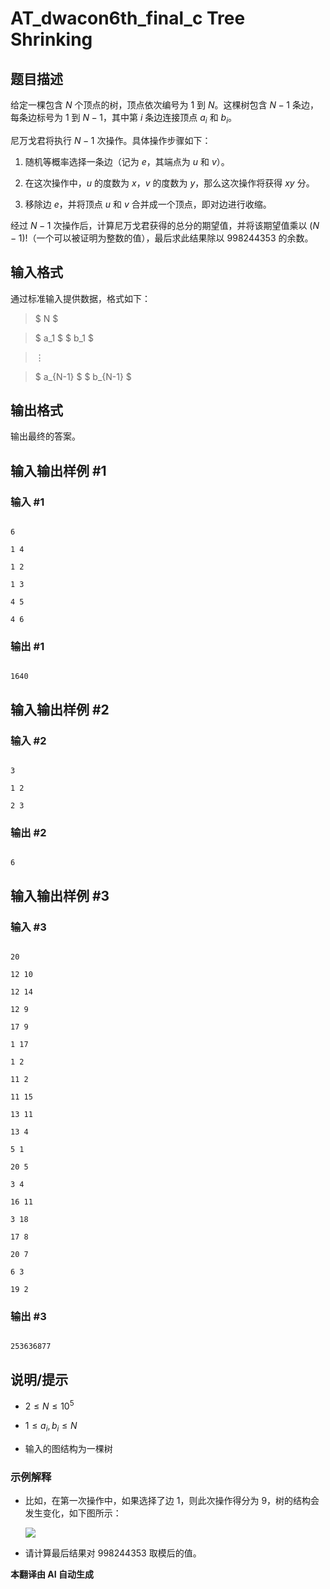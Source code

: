 # AT_dwacon6th_final_c Tree Shrinking

## 题目描述

给定一棵包含 $N$ 个顶点的树，顶点依次编号为 $1$ 到 $N$。这棵树包含 $N-1$ 条边，每条边标号为 $1$ 到 $N-1$，其中第 $i$ 条边连接顶点 $a_i$ 和 $b_i$。

尼万戈君将执行 $N-1$ 次操作。具体操作步骤如下：

1. 随机等概率选择一条边（记为 $e$，其端点为 $u$ 和 $v$）。
2. 在这次操作中，$u$ 的度数为 $x$，$v$ 的度数为 $y$，那么这次操作将获得 $xy$ 分。
3. 移除边 $e$，并将顶点 $u$ 和 $v$ 合并成一个顶点，即对边进行收缩。

经过 $N-1$ 次操作后，计算尼万戈君获得的总分的期望值，并将该期望值乘以 $(N-1)!$（一个可以被证明为整数的值），最后求此结果除以 $998244353$ 的余数。

## 输入格式

通过标准输入提供数据，格式如下：

> $ N $  
> $ a_1 $ $ b_1 $  
> $\vdots$  
> $ a_{N-1} $ $ b_{N-1} $

## 输出格式

输出最终的答案。

## 输入输出样例 #1

### 输入 #1

```
6
1 4
1 2
1 3
4 5
4 6
```

### 输出 #1

```
1640
```

## 输入输出样例 #2

### 输入 #2

```
3
1 2
2 3
```

### 输出 #2

```
6
```

## 输入输出样例 #3

### 输入 #3

```
20
12 10
12 14
12 9
17 9
1 17
1 2
11 2
11 15
13 11
13 4
5 1
20 5
3 4
16 11
3 18
17 8
20 7
6 3
19 2
```

### 输出 #3

```
253636877
```

## 说明/提示

- $2 \leq N \leq 10^5$
- $1 \leq a_i, b_i \leq N$
- 输入的图结构为一棵树

### 示例解释

- 比如，在第一次操作中，如果选择了边 $1$，则此次操作得分为 $9$，树的结构会发生变化，如下图所示：  
  ![](https://img.atcoder.jp/dwacon6th-final/f5f78a71a75bc641ea14315dcd873900.png)

- 请计算最后结果对 $998244353$ 取模后的值。

 **本翻译由 AI 自动生成**